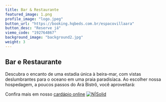 ```yaml
---
title: Bar & Restaurante
featured_image: 1.png
profile_image: "logo.jpeg"
button_url: "https://booking.hqbeds.com.br/espacovillaara"
button_desc: "Reserve já"
viemo_code: "192764867"
background_image: "background2.jpg"
weight: 3
---
```



## Bar e Restaurante

Descubra o encanto de uma estadia única à beira-mar, com vistas deslumbrantes para o oceano em uma praia paradisíaca. Ao escolher nossa hospedagem, a poucos passos do Ará Bistrô, você aproveitará:

Confira mais em nosso [cardápio online](https://drive.google.com/drive/folders/1dreoHFP38xLzX6YE10H25ugNOZpuK0Of) [![N|Solid](/menu.png)](https://drive.google.com/drive/folders/1dreoHFP38xLzX6YE10H25ugNOZpuK0Of)

